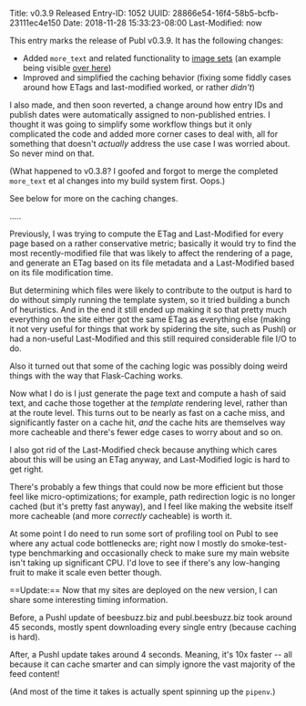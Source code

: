 Title: v0.3.9 Released
Entry-ID: 1052
UUID: 28866e54-16f4-58b5-bcfb-23111ec4e150
Date: 2018-11-28 15:33:23-08:00
Last-Modified: now

This entry marks the release of Publ v0.3.9. It has the following changes:

* Added `more_text` and related functionality to [image sets](/image-renditions) (an example being visible [over here](/blog/?id=249))
* Improved and simplified the caching behavior (fixing some fiddly cases around how ETags and last-modified worked, or rather *didn't*)

I also made, and then soon reverted, a change around how entry IDs and publish dates were automatically assigned to non-published entries. I thought it was going to simplify some workflow things but it only complicated the code and added more corner cases to deal with, all for something that doesn't *actually* address the use case I was worried about. So never mind on that.

(What happened to v0.3.8? I goofed and forgot to merge the completed `more_text` et al changes into my build system first. Oops.)

See below for more on the caching changes.

.....

Previously, I was trying to compute the ETag and Last-Modified for every page based on a rather conservative metric; basically it would try to find the most recently-modified file that was likely to affect the rendering of a page, and generate an ETag based on its file metadata and a Last-Modified based on its file modification time.

But determining which files were likely to contribute to the output is hard to do without simply running the template system, so it tried building a bunch of heuristics. And in the end it still ended up making it so that pretty much everything on the site either got the same ETag as everything else (making it not very useful for things that work by spidering the site, such as Pushl) or had a non-useful Last-Modified and this still required considerable file I/O to do.

Also it turned out that some of the caching logic was possibly doing weird things with the way that Flask-Caching works.

Now what I do is I just generate the page text and compute a hash of said text, and cache those together at the *template* rendering level, rather than at the route level. This turns out to be nearly as fast on a cache miss, and significantly faster on a cache hit, *and* the cache hits are themselves way more cacheable and there's fewer edge cases to worry about and so on.

I also got rid of the Last-Modified check because anything which cares about this will be using an ETag anyway, and Last-Modified logic is hard to get right.

There's probably a few things that could now be more efficient but those feel like micro-optimizations; for example, path redirection logic is no longer cached (but it's pretty fast anyway), and I feel like making the website itself more cacheable (and more *correctly* cacheable) is worth it.

At some point I do need to run some sort of profiling tool on Publ to see where any actual code bottlenecks are; right now I mostly do smoke-test-type benchmarking and occasionally check to make sure my main website isn't taking up significant CPU. I'd love to see if there's any low-hanging fruit to make it scale even better though.

==Update:== Now that my sites are deployed on the new version, I can share some interesting timing information.

Before, a Pushl update of beesbuzz.biz and publ.beesbuzz.biz took around 45 seconds, mostly spent downloading every single entry (because caching is hard).

After, a Pushl update takes around 4 seconds. Meaning, it's 10x faster -- all because it can cache smarter and can simply ignore the vast majority of the feed content!

(And most of the time it takes is actually spent spinning up the `pipenv`.)
